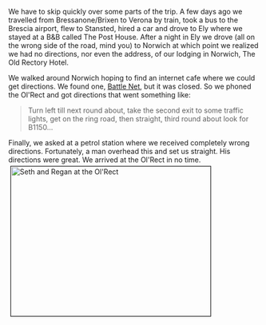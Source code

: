 We have to skip quickly over some parts of the trip.  A few days ago we travelled from Bressanone/Brixen to Verona by train, took a bus to the Brescia airport, flew to Stansted, hired a car and drove to Ely where we stayed at a B&#38;B called The Post House.  After a night in Ely we drove (all on the wrong side of the road, mind you) to Norwich at which point we realized we had no directions, nor even the address, of our lodging in Norwich, The Old Rectory Hotel.

We walked around Norwich hoping to find an internet cafe where we could get directions.  We found one, <a href="http://www.battlenet.co.uk/" title="Battle Net">Battle Net</a>, but it was closed.  So we phoned the Ol'Rect and got directions that went something like:

<blockquote>Turn left till next round about, take the second exit to some traffic lights, get on the ring road, then straight, third round about look for B1150...</blockquote>
Finally, we asked at a petrol station where we received completely wrong directions.  Fortunately, a man overhead this and set us straight.  His directions were great.  We arrived at the Ol'Rect in no time.


<img src="http://userprimary.net/user/wp-content/uploads/2006/06/DSC00110.jpg" height="300" width="400" border="1" hspace="4" vspace="4" alt="Seth and Regan at the Ol'Rect" title="Seth and Regan at the Ol'Rect" longdesc="Seth and Regan enjoy a well earned ale in their spacious suite at the Ol'Rect" />
